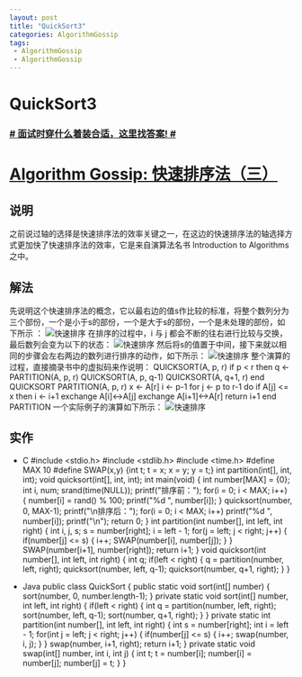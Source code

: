 ```yaml
---
layout: post
title: "QuickSort3"
categories: AlgorithmGossip
tags: 
 - AlgorithmGossip
 - AlgorithmGossip
--- 
```


# QuickSort3

### [# 面试时穿什么着装合适，这里找答案! #](http://taobao.esmartweb.com/man.htm)

# [Algorithm Gossip: 快速排序法（三）]()

## 说明

之前说过轴的选择是快速排序法的效率关键之一，在这边的快速排序法的轴选择方式更加快了快速排序法的效率，它是来自演算法名书 Introduction to Algorithms 之中。

## 解法

先说明这个快速排序法的概念，它以最右边的值s作比较的标准，将整个数列分为三个部份，一个是小于s的部份，一个是大于s的部份，一个是未处理的部份，如下所示 ：
![快速排序]( "快速排序")
在排序的过程中，i 与 j 都会不断的往右进行比较与交换，最后数列会变为以下的状态：
![快速排序]( "快速排序")
然后将s的值置于中间，接下来就以相同的步骤会左右两边的数列进行排序的动作，如下所示：
![快速排序]( "快速排序")
整个演算的过程，直接摘录书中的虚拟码来作说明：
QUICKSORT(A, p, r)
if p < r
then q <- PARTITION(A, p, r)
QUICKSORT(A, p, q-1)
QUICKSORT(A, q+1, r)
end QUICKSORT
PARTITION(A, p, r)
x <- A[r]
i <- p-1
for j <- p to r-1
do if A[j] <= x
then i <- i+1
exchange A[i]<->A[j]
exchange A[i+1]<->A[r]
return i+1
end PARTITION
一个实际例子的演算如下所示：
![快速排序]( "快速排序")

## 实作

* C
#include <stdio.h>
#include <stdlib.h>
#include <time.h>
#define MAX 10
#define SWAP(x,y) {int t; t = x; x = y; y = t;}
int partition(int[], int, int);
void quicksort(int[], int, int);
int main(void) {
int number[MAX] = {0};
int i, num;
srand(time(NULL));
printf("排序前：");
for(i = 0; i < MAX; i++) {
number[i] = rand() % 100;
printf("%d ", number[i]);
}
quicksort(number, 0, MAX-1);
printf("\n排序后：");
for(i = 0; i < MAX; i++)
printf("%d ", number[i]);
printf("\n");
return 0;
}
int partition(int number[], int left, int right) {
int i, j, s;
s = number[right];
i = left - 1;
for(j = left; j < right; j++) {
if(number[j] <= s) {
i++;
SWAP(number[i], number[j]);
}
}
SWAP(number[i+1], number[right]);
return i+1;
}
void quicksort(int number[], int left, int right) {
int q;
if(left < right) {
q = partition(number, left, right);
quicksort(number, left, q-1);
quicksort(number, q+1, right);
}
}

* Java
public class QuickSort {
public static void sort(int[] number) {
sort(number, 0, number.length-1);
}
private static void sort(int[] number,
int left, int right) {
if(left < right) {
int q = partition(number, left, right);
sort(number, left, q-1);
sort(number, q+1, right);
}
}
private static int partition(int number[],
int left, int right) {
int s = number[right];
int i = left - 1;
for(int j = left; j < right; j++) {
if(number[j] <= s) {
i++;
swap(number, i, j);
}
}
swap(number, i+1, right);
return i+1;
}
private static void swap(int[] number, int i, int j) {
int t;
t = number[i];
number[i] = number[j];
number[j] = t;
}
}
